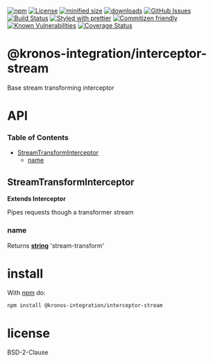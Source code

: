 [![npm](https://img.shields.io/npm/v/@kronos-integration/interceptor-stream.svg)](https://www.npmjs.com/package/@kronos-integration/interceptor-stream)
[![License](https://img.shields.io/badge/License-BSD%203--Clause-blue.svg)](https://opensource.org/licenses/BSD-3-Clause)
[![minified size](https://badgen.net/bundlephobia/min/@kronos-integration/interceptor-stream)](https://bundlephobia.com/result?p=@kronos-integration/interceptor-stream)
[![downloads](http://img.shields.io/npm/dm/@kronos-integration/interceptor-stream.svg?style=flat-square)](https://npmjs.org/package/@kronos-integration/interceptor-stream)
[![GitHub Issues](https://img.shields.io/github/issues/Kronos-Integration/interceptor-stream.svg?style=flat-square)](https://github.com/Kronos-Integration/interceptor-stream/issues)
[![Build Status](https://img.shields.io/endpoint.svg?url=https%3A%2F%2Factions-badge.atrox.dev%2FKronos-Integration%2Finterceptor-stream%2Fbadge&style=flat)](https://actions-badge.atrox.dev/Kronos-Integration/interceptor-stream/goto)
[![Styled with prettier](https://img.shields.io/badge/styled_with-prettier-ff69b4.svg)](https://github.com/prettier/prettier)
[![Commitizen friendly](https://img.shields.io/badge/commitizen-friendly-brightgreen.svg)](http://commitizen.github.io/cz-cli/)
[![Known Vulnerabilities](https://snyk.io/test/github/Kronos-Integration/interceptor-stream/badge.svg)](https://snyk.io/test/github/Kronos-Integration/interceptor-stream)
[![Coverage Status](https://coveralls.io/repos/Kronos-Integration/interceptor-stream/badge.svg)](https://coveralls.io/github/Kronos-Integration/interceptor-stream)

# @kronos-integration/interceptor-stream

Base stream transforming interceptor

# API

<!-- Generated by documentation.js. Update this documentation by updating the source code. -->

### Table of Contents

-   [StreamTransformInterceptor](#streamtransforminterceptor)
    -   [name](#name)

## StreamTransformInterceptor

**Extends Interceptor**

Pipes requests though a transformer stream

### name

Returns **[string](https://developer.mozilla.org/docs/Web/JavaScript/Reference/Global_Objects/String)** 'stream-transform'

# install

With [npm](http://npmjs.org) do:

```shell
npm install @kronos-integration/interceptor-stream
```

# license

BSD-2-Clause
